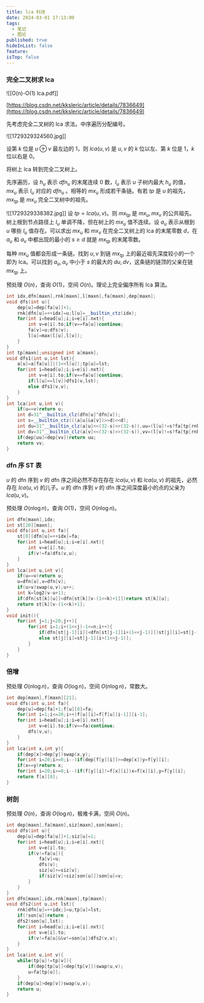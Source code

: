 ```yaml
---
title: lca 科技
date: 2024-03-01 17:13:00
tags:
  - 笔记
  - 图论
published: true
hideInList: false
feature: 
isTop: false
---
```

###  完全二叉树求 lca

![[O(n)-O(1) lca.pdf]]

[https://blog.csdn.net/kksleric/article/details/7836649](https://blog.csdn.net/kksleric/article/details/7836649)

先考虑完全二叉树的 lca 求法。中序遍历分配编号。

![[1729329324560.jpg]]


设第 $k$ 位是 $u\oplus v$ 最左边的 $1$，则 $lca(u,v)$ 是 $u,v$ 的 $k$  位以左、第 $k$ 位是 $1$，$k$ 位以右是 $0$。

将树上 lca 转到完全二叉树上。

先序遍历，设 $h_u$ 表示 $dfn_u$ 的末尾连续 $0$ 数，$l_u$ 表示 $u$ 子树内最大 $h_u$ 的值，$mx_u$ 表示 $l_u$ 对应的 $dfn_u$ 。相等的 $mx_u$ 形成若干条链。有若 $tp$ 是 $u$ 的祖先，$mx_{tp}$ 是 $mx_u$ 完全二叉树中的祖先。

![[1729329338382.jpg]]
设 $tp=lca(u,v)$。则 $mx_{tp}$ 是 $mx_u,mx_v$ 的公共祖先。树上根到节点路径上 $l_u$ 单调不降，但在树上的 $mx_u$ 值不连续。设 $a_u$ 表示从根到 $u$ 哪些 $l_u$ 值存在。可以求出 $mx_u$ 和 $mx_v$ 在完全二叉树上的 lca 的末尾零数 $d$，在 $a_u$ 和 $a_v$ 中都出现的最小的 $s\ge d$ 就是 $mx_{tp}$ 的末尾零数。

每种 $mx_u$ 值都会形成一条链。找到 $u,v$ 到链 $mx_{tp}$ 上的最近祖先深度较小的一个即为 lca。可以找到 $a_u,a_v$ 中小于 $s$ 的最大的 $du,dv$，这条链的链顶的父亲在链 $mx_{tp}$ 上。

预处理 $O(n)$，查询 $O(1)$，空间 $O(n)$。理论上完全偏序所有 lca 算法。

```cpp
int idx,dfn[maxn],rnk[maxn],l[maxn],fa[maxn],dep[maxn];
void dfs(int u){
	dep[u]=dep[fa[u]]+1;
	rnk[dfn[u]=++idx]=u;l[u]=__builtin_ctz(idx);
	for(int i=head[u];i;i=e[i].nxt){
		int v=e[i].to;if(v==fa[u])continue;
		fa[v]=u;dfs(v);
		l[u]=max(l[u],l[v]);
	}
}
int tp[maxn];unsigned int a[maxn];
void dfs1(int u,int lst){
	a[u]=a[fa[u]]|(1<<l[u]);tp[u]=lst;
	for(int i=head[u];i;i=e[i].nxt){
		int v=e[i].to;if(v==fa[u])continue;
		if(l[u]==l[v])dfs1(v,lst);
		else dfs1(v,v);
	}
}
int lca(int u,int v){
	if(u==v)return u;
	int d=31^__builtin_clz(dfn[u]^dfn[v]);
	int s=__builtin_ctz(((a[u]&a[v])>>d)<<d);
	int du=31^__builtin_clz(a[u]<<(32-s)>>(32-s)),uu=(l[u]!=s?fa[tp[rnk[((dfn[u]>>du)|1)<<du]]]:u);
	int dv=31^__builtin_clz(a[v]<<(32-s)>>(32-s)),vv=(l[v]!=s?fa[tp[rnk[((dfn[v]>>dv)|1)<<dv]]]:v);
	if(dep[uu]<dep[vv])return uu;
	return vv;
}
```

### dfn 序 ST 表

$u$ 的 dfn 序到 $v$ 的 dfn 序之间必然不存在存在 $lca(u,v)$ 和 $lca(u,v)$ 的祖先，必然存在 $lca(u,v)$ 的儿子。$u$ 的 dfn 序到 $v$ 的 dfn 序之间深度最小的点的父亲为 $lca(u,v)$。

预处理 $O(n\log n)$，查询 $O(1)$，空间 $O(n\log n)$。

```cpp
int dfn[maxn],idx;
int st[20][maxn];
void dfs(int u,int fa){
	st[0][dfn[u]=++idx]=fa;
	for(int i=head[u];i;i=e[i].nxt){
		int v=e[i].to;
		if(v!=fa)dfs(v,u);
	}
}
int lca(int u,int v){
	if(u==v)return u;
	u=dfn[u],v=dfn[v];
	if(u>v)swap(u,v);u++;
	int k=log2(v-u+1);
	if(dfn[st[k][u]]<dfn[st[k][v-(1<<k)+1]])return st[k][u];
	return st[k][v-(1<<k)+1];
}
void init(){
	for(int j=1;j<20;j++){
		for(int i=1;i+(1<<j)-1<=n;i++){
			if(dfn[st[j-1][i]]<dfn[st[j-1][i+(1<<j-1)]])st[j][i]=st[j-1][i];
			else st[j][i]=st[j-1][i+(1<<j-1)];
		}
	}
}
```

### 倍增

预处理 $O(n\log n)$，查询 $O(\log n)$，空间 $O(n\log n)$，常数大。

```cpp
int dep[maxn],f[maxn][21];
void dfs(int u,int fa){
	dep[u]=dep[fa]+1;f[u][0]=fa;
	for(int i=1;i<=20;i++)f[u][i]=f[f[u][i-1]][i-1];
	for(int i=head[u];i;i=e[i].nxt){
		int v=e[i].to;if(v==fa)continue;
		dfs(v,u);
	}
}
int lca(int x,int y){
	if(dep[x]>dep[y])swap(x,y);
	for(int i=20;i>=0;i--)if(dep[f[y][i]]>=dep[x])y=f[y][i];
	if(x==y)return x;
	for(int i=20;i>=0;i--)if(f[y][i]!=f[x][i])x=f[x][i],y=f[y][i];
	return f[x][0];
}
```

### 树剖

预处理 $O(n)$，查询 $O(\log n)$，极难卡满，空间 $O(n)$。

```cpp
int dep[maxn],fa[maxn],siz[maxn],son[maxn];
void dfs(int u){
	dep[u]=dep[fa[u]]+1;siz[u]=1;
	for(int i=head[u];i;i=e[i].nxt){
		int v=e[i].to;
		if(v!=fa[u]){
			fa[v]=u;
			dfs(v);
			siz[u]+=siz[v];
			if(siz[v]>siz[son[u]])son[u]=v;
		}
	}
}
int dfn[maxn],idx,rnk[maxn],tp[maxn];
void dfs2(int u,int lst){
	rnk[dfn[u]=++idx;]=u;tp[u]=lst;
	if(!son[u])return ;
	dfs2(son[u],lst);
	for(int i=head[u];i;i=e[i].nxt){
		int v=e[i].to;
		if(v!=fa[u]&&v!=son[u])dfs2(v,v);
	}
}
int lca(int u,int v){
	while(tp[u]!=tp[v]){
		if(dep[tp[u]]<dep[tp[v]])swap(u,v);
		u=fa[tp[u]];
	}
	if(dep[u]>dep[v])swap(u,v);
	return u;
}
```